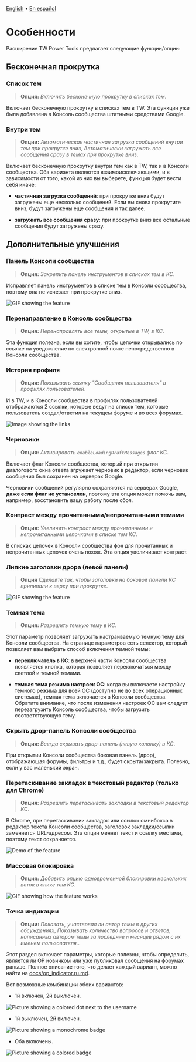 [English](features.md) • [En español](features.es.md)

# Особенности
Расширение TW Power Tools предлагает следующие функции/опции:

## Бесконечная прокрутка
### Список тем
> **Опция:** _Включить бесконечную прокрутку в списках тем_.

Включает бесконечную прокрутку в списках тем в TW. Эта функция уже была добавлена в Консоль сообщества штатными средствами Google.


### Внутри тем
> **Опции:** _Автоматическая частичная загрузка сообщений внутри тем при прокрутке вниз_, _Автоматически загружать все сообщения сразу в темах при прокрутке вниз_.



Включает бесконечную прокрутку внутри тем как в TW, так и в Консоли сообщества.
Оба варианта являются взаимоисключающими, и в зависимости от того, какой из них вы выберете,
функция будет вести себя иначе:

- **частичная загрузка сообщений**: при прокрутке вниз будут загружены еще несколько сообщений. Если вы снова прокрутите вниз, будут загружены еще сообщения и так далее.


- **загружать все сообщения сразу**: при прокрутке вниз все остальные сообщения будут загружены сразу.


## Дополнительные улучшения
### Панель Консоли сообщества
> **Опция:** _Закрепить панель инструментов в списках тем в КС_.

Исправляет панель инструментов в списке тем в Консоли сообщества, поэтому она не исчезает при прокрутке вниз.


![GIF showing the feature](resources/fix_toolbar.gif)

### Перенаправление в Консоль сообщества
> **Опция:** _Перенаправлять все темы, открытые в TW, в КС_.

Эта функция полезна, если вы хотите, чтобы цепочки открывались по ссылке на уведомление по электронной почте непосредственно в Консоли сообщества.


### История профиля
> **Опция:** _Показывать ссылку "Сообщения пользователя" в профилях пользователей_.

И в TW, и в Консоли сообщества в профилях пользователей отображаются 2 ссылки, которые ведут на список тем, которые пользователь создал/ответил на текущем форуме и во всех форумах.



![Image showing the links](resources/previous_posts.jpg)

### Черновики
> **Опция:** _Активировать `enableLoadingDraftMessages` флаг КС_.


Включает флаг Консоли сообщества, который при открытии диалогового окна ответа агружает черновик в редактор, если черновик сообщения был сохранен на серверах Google.



Черновики сообщений регулярно сохраняются на серверах Google, **даже если флаг не установлен**, поэтому эта опция может помочь вам, например, восстановить вашу работу после сбоя.



### Контраст между прочитанными/непрочитанными темами
> **Опция:** _Увеличить контраст между прочитанными и непрочитанными цепочками в списке тем КС_.


В списках цепочек в Консоли сообщества фон для прочитанных и непрочитанных цепочек очень похож. Эта опция увеличивает контраст.


### Липкие заголовки дрора (левой панели)
> **Опция** _Сделайте так, чтобы заголовки на боковой панели КС прилипали к верху при прокрутке_.


![GIF showing the feature](resources/sticky_headers.gif)

### Темная тема
> **Опция:** _Разрешить темную тему в КС_.

Этот параметр позволяет загружать настраиваемую темную тему для Консоли сообщества. На странице параметров есть селектор, который позволяет вам выбрать способ включения темной темы:



- **переключатель в КС**: в верхней части Консоли сообщества появляется кнопка, которая позволяет переключаться между светлой и темной темами.

- **темная тема режима настроек ОС**: когда вы включаете настройку темного режима для всей ОС (доступно не во всех операционных системах), темная тема включается в Консоли сообщества. Обратите внимание, что после изменения настроек ОС вам следует перезагрузить Консоль сообщества, чтобы загрузить соответствующую тему.




### Скрыть дрор-панель Консоли сообщества
> **Опция:** _Всегда скрывать дрор-панель (левую колонку) в КС_.


При открытии Консоли сообщества боковая панель (дрор), отображающая форумы, фильтры и т.д., будет скрыта/закрыта. Полезно, если у вас маленький экран.


### Перетаскивание закладок в текстовый редактор (только для Chrome)
> **Опция:** _Разрешить перетаскивать закладки в текстовый редактор КС_.


В Chrome, при перетаскивании закладок или ссылок омнибокса в редактор текста Консоли сообщества, заголовок закладки/ссылки заменяется URL-адресом. Эта опция меняет текст и ссылку местами, поэтому текст сохраняется.



![Demo of the feature](resources/drag_and_drop_fix.gif)

### Массовая блокировка
> **Опция:** _Добавить опцию одновременной блокировки нескольких веток в спике тем КС_.


![GIF showing how the feature works](resources/batch_lock.gif)

### Точка индикации
> **Опции:** _Показать, участвовал ли автор темы в других обсуждениях_, _Показывать количество вопросов и ответов, написанных автором темы за последние `n` месяцев рядом с их именем пользователя._.



Этот раздел включает параметры, которые полезны, чтобы определить, является ли OP новичком или уже публиковал сообщения на форумах раньше. Полное описание того, что делает каждый вариант, можно найти на [docs/op\_indicator.ru.md](op_indicator.ru.md).



Вот возможные комбинации обоих вариантов:

- 1й включен, 2й выключен.

![Picture showing a colored dot next to the username](resources/op_indicator_1.gif)

- 1й выключен, 2й включен.

![Picture showing a monochrome badge](resources/op_indicator_2.gif)

- Оба включены.

![Picture showing a colored badge](resources/op_indicator_3.gif)
